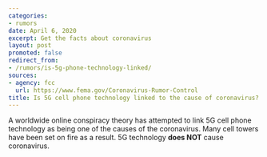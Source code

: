 ```yaml
---
categories:
- rumors
date: April 6, 2020
excerpt: Get the facts about coronavirus
layout: post
promoted: false
redirect_from:
- /rumors/is-5g-phone-technology-linked/
sources:
- agency: fcc
  url: https://www.fema.gov/Coronavirus-Rumor-Control
title: Is 5G cell phone technology linked to the cause of coronavirus?
---
```


A worldwide online conspiracy theory has attempted to link 5G cell phone technology as being one of the causes of the coronavirus. Many cell towers have been set on fire as a result. 5G technology **does NOT** cause coronavirus.